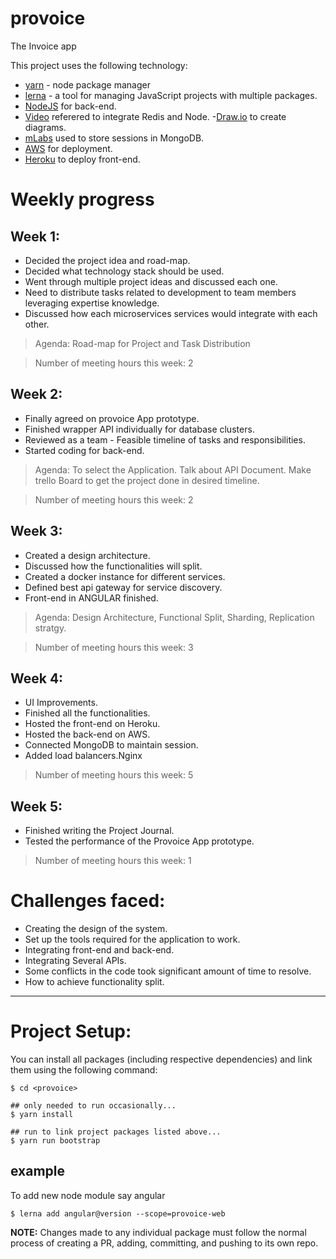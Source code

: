 # provoice

The Invoice app

This project uses the following technology:

- [yarn](https://yarnpkg.com/en/docs/getting-started) - node package manager
- [lerna](https://github.com/lerna/lerna) - a tool for managing JavaScript projects with multiple packages.
- [NodeJS](https://nodejs.org/en/) for back-end.
- [Video](https://www.youtube.com/watch?v=9S-mphgE5fA) referered to integrate Redis and Node.
-[Draw.io](https://www.draw.io) to create diagrams.
- [mLabs](https://mlab.com/) used to store sessions in MongoDB.
- [AWS](https://aws.amazon.com/free/) for deployment.
- [Heroku](https://www.heroku.com/) to deploy front-end.


# Weekly progress
## Week 1:
* Decided the project idea and road-map.
* Decided what technology stack should be used.
* Went through multiple project ideas and discussed each one.
* Need to distribute tasks related to development to team members leveraging expertise knowledge.
* Discussed how each microservices services  would integrate with each other.
>Agenda: Road-map for Project and Task Distribution 

>Number of meeting hours this week: 2

## Week 2:
* Finally agreed on provoice App prototype.
* Finished wrapper API individually for database clusters.
* Reviewed as a team - Feasible timeline of tasks and responsibilities.
* Started coding for back-end.
>Agenda: To select the Application. Talk about API Document. Make trello Board to get the project done in desired timeline.

>Number of meeting hours this week: 2

## Week 3:
* Created a design architecture.
* Discussed how the functionalities will split.
* Created a docker instance for different services.
* Defined best api gateway for service discovery.
* Front-end in ANGULAR finished.
>Agenda: Design Architecture, Functional Split, Sharding, Replication stratgy.

>Number of meeting hours this week: 3

## Week 4:
* UI Improvements.
* Finished all the functionalities.
* Hosted the front-end on Heroku.
* Hosted the back-end on AWS.
* Connected MongoDB to maintain session.
* Added load balancers.Nginx
>Number of meeting hours this week: 5

## Week 5:
* Finished writing the Project Journal.
* Tested the performance of the Provoice App prototype.
>Number of meeting hours this week: 1

# Challenges faced:
* Creating the design of the system.
* Set up the tools required for the application to work.
* Integrating front-end and back-end.
* Integrating Several APIs.
* Some conflicts in the code took significant amount of time to resolve.
* How to achieve functionality split.
---

# Project Setup:

You can install all packages (including respective dependencies) and link them using the following command:

```
$ cd <provoice>

## only needed to run occasionally...
$ yarn install

## run to link project packages listed above...
$ yarn run bootstrap
```

## example
To add new node module say angular
```
$ lerna add angular@version --scope=provoice-web
```

**NOTE:** Changes made to any individual package must follow the normal process of creating a PR, adding, committing, and pushing to its own repo.
